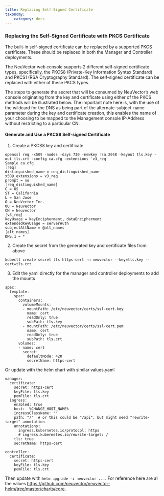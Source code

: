 ```yaml
---
title: Replacing Self-Signed Certificate
taxonomy:
    category: docs
---
```


### Replacing the Self-Signed Certificate with PKCS Certificate
The built-in self-signed certificate can be replaced by a supported PKCS certificate. These should be replaced in both the Manager and Controller deployments.

The NeuVector web console supports 2 different self-signed certificate types, specifically, the PKCS8 (Private-Key Information Syntax Standard) and PKCS1 (RSA Cryptography Standard).  The self-signed certificate can be replaced with either of these PKCS types.  

The steps to generate the secret that will be consumed by NeuVector’s web console originating from the key and certificate using either of the PKCS methods will be illustrated below.  The important note here is, with the use of the wildcard for the DNS as being part of the alternate-subject-name parameter during the key and certificate creation, this enables the name of your choosing to be mapped to the Management console IP-Address without restricting to a particular CN.

#### Generate and Use a PKCS8 Self-signed Certificate
1. Create a PKCS8 key and certificate
```
openssl req -x509 -nodes -days 730 -newkey rsa:2048 -keyout tls.key -out tls.crt -config ca.cfg -extensions 'v3_req'
Sample ca.cfg
[req]
distinguished_name = req_distinguished_name
x509_extensions = v3_req
prompt = no
[req_distinguished_name]
C = US
ST = California
L = San Jose
O = NeuVector Inc.
OU = Neuvector
CN = Neuvector
[v3_req]
keyUsage = keyEncipherment, dataEncipherment
extendedKeyUsage = serverAuth
subjectAltName = @alt_names
[alt_names]
DNS.1 = *
```
2. Create the secret from the generated key and certificate files from above
```
kubectl create secret tls https-cert -n neuvector --key=tls.key --cert=tls.crt
```
3. Edit the yaml directly for the manager and controller deployments to add the mounts
```
spec:
  template:
    spec:
      containers:
        volumeMounts:
        - mountPath: /etc/neuvector/certs/ssl-cert.key
          name: cert
          readOnly: true
          subPath: tls.key
        - mountPath: /etc/neuvector/certs/ssl-cert.pem
          name: cert
          readOnly: true
          subPath: tls.crt
      volumes:
      - name: cert
        secret:
          defaultMode: 420
          secretName: https-cert
```
Or update with the helm chart with similar values.yaml
```
manager:
  certificate:
    secret: https-cert
    keyFile: tls.key
    pemFile: tls.crt
  ingress:
    enabled: true
    host:  %CHANGE_HOST_NAME%
    ingressClassName: ""
    path: "/"  # or this could be "/api", but might need "rewrite-target" annotation
    annotations:
      ingress.kubernetes.io/protocol: https
      # ingress.kubernetes.io/rewrite-target: /
    tls: true
    secretName: https-cert

controller:
  certificate:
    secret: https-cert
    keyFile: tls.key
    pemFile: tls.crt
```
Then update with `helm upgrade -i neuvector ...`. For reference here are all the values https://github.com/neuvector/neuvector-helm/tree/master/charts/core.
